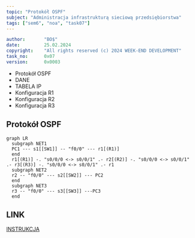 ```yaml
---
topic: "Protokół OSPF"
subject: "Administracja infrastrukturą sieciową przedsiębiorstwa"
tags: ["sem6", "noa", "task07"]
---
```

```yaml
author:       "BO$"
date:         25.02.2024
copyright:    "All rights reserved (c) 2024 WEEK-END DEVELOPMENT"
task_no:      0x07
version:      0x0003
```
- Protokół OSPF
- DANE
- TABELA IP
- Konfiguracja R1
- Konfiguracja R2
- Konfiguracja R3
## Protokół OSPF
```mermaid
graph LR
  subgraph NET1
  PC1 --- s1[[SW1]] -- "f0/0" --- r1[(R1)]
  end
  r1[(R1)] -. "s0/0/0 <-> s0/0/1" .- r2[(R2)] -. "s0/0/0 <-> s0/0/1" .- r3[(R3)] -. "s0/0/0 <-> s0/0/1" .- r1
  subgraph NET2
  r2 -- "f0/0" --- s2[[SW2]] --- PC2
  end
  subgraph NET3
  r3 -- "f0/0" --- s3[[SW3]] ---PC3
  end
```
## LINK
[INSTRUKCJA](https://github.com/Week-end-Development/INF-I/blob/main/sem6/net-ops-admin/noa-task07.md)